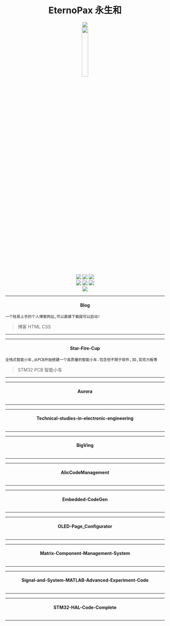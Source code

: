 <div align=center>
  <h1> EternoPax 永生和 </h1>
</div>

<div align=center>
  <img src="https://github-readme-stats.vercel.app/api?username=AlicDanclic&show_icons=true&theme=radical">
</div>

<div align=center>
  <img src="./Bitmap/User.png"  width="20%">
</div>

<div align=center>
  <img src="https://img.shields.io/badge/技能-硬件-yellow">
  <img src="https://img.shields.io/badge/技能-单片机-yellow">
  <img src="https://img.shields.io/badge/技能-软件-yellow">
</div>

<div align=center>
  <img src="https://img.shields.io/badge/爱好-吉他-red">
  <img src="https://img.shields.io/badge/爱好-单片机-red">
  <img src="https://img.shields.io/badge/爱好-读书-red">
</div>

<div align=center>
  <img src="https://profile-counter.glitch.me/AlicDanclic/count.svg">
</div>

***
<div align=center>
  <h4> Blog </h4>
</div>

```
一个轻易上手的个人博客网站,可以直接下载就可以启动!
```

> 博客 HTML CSS

***

***
<div align=center>
  <h4> Star-Fire-Cup </h4>
</div>

```
全栈式智能小车,从PCB开始搭建一个高质量的智能小车.包含但不限于软件,3D,亚克力板等
```

> STM32 PCB 智能小车

***

***
<div align=center>
  <h4> Aurora </h4>
</div>

```

```

> 

***

***
<div align=center>
  <h4> Technical-studies-in-electronic-engineering </h4>
</div>

```

```

> 

***

***
<div align=center>
  <h4> BigVing </h4>
</div>

```

```

> 

***

***
<div align=center>
  <h4> AlicCodeManagement </h4>
</div>

```

```

> 

***

***
<div align=center>
  <h4> Embedded-CodeGen </h4>
</div>

```

```

> 

***

***
<div align=center>
  <h4> OLED-Page_Configurator </h4>
</div>

```

```

> 

***

***
<div align=center>
  <h4> Matrix-Component-Management-System </h4>
</div>

```

```

> 

***

***
<div align=center>
  <h4> Signal-and-System-MATLAB-Advanced-Experiment-Code </h4>
</div>

```

```

> 

***

***
<div align=center>
  <h4> STM32-HAL-Code-Complete </h4>
</div>

```

```

> 

***
